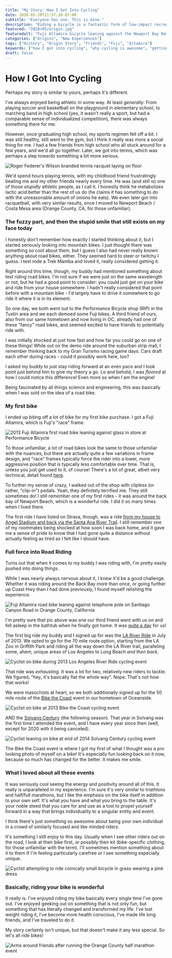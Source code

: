 ```yaml
---
title: "My Story: How I Got Into Cycling"
date: 2020-05-20T21:57:10-07:00
subtitle: "Everyone has one. This is mine."
description: "Riding a bicycle is a fantastic form of low-impact recreation and exercise and every cyclist has their origin story. This one is mine."
featured: "2020/05/origin.jpg"
featuredalt: "Fuji Altamira bicycle leaning against the Newport Bay Nature Preserve sign near the Back Bay in Newport Beach, California. Image contains: bicycle, Newport Bay Nature Preserve, Newport Back Bay, sign, path, road"
categories: ["Origins", "New Experiences"]
tags: ["History", "Origin Story", "Friends", "Fuji", "Altamira"]
keywords: ["how I got into cycling", "why cycling is awesome", "getting started with road bike riding"]
draft: false
---
```

# How I Got Into Cycling
Perhaps my story is similar to yours, perhaps it's different. 

I've always enjoyed being athletic in some way. At least _generally_. From playing soccer and basketball on the playground in elementary school, to marching band in high school (yes, it wasn't really a sport, but had a comparable sense of individualized competition), there was always something there for me.

However, once graduating high school, my sports regimen fell off a bit. I was still healthy, still went to the gym, but I think it really was more a social thing for me. I had a few friends from high school who all stuck around for a few years, and we'd all go together. Later, we got into tennis, which was perhaps a step towards something a bit more serious.

![Roger Federer's Wilson branded tennis racquet laying on floor](/img/2020/05/racquet.jpg#center "Federer would be proud")

We'd spend hours playing tennis, with my childhood friend frustratingly beating me and my other friends nearly every time. He was (and still is) one of those _stupidly_ athletic people, as I call it. I honestly think he metabolizes lactic acid better than the rest of us do (he claims it has something to do with the unreasonable amount of onions he eats). We even later got into racquetball, with very similar results, once I moved to Newport Beach / Costa Mesa area (Orange County, CA, for those unfamiliar).

### The fuzzy part, and then the stupid smile that still exists on my face today

I honestly don't remember how exactly I started thinking about it, but I started seriously looking into mountain bikes. I just thought there was something so cool about them, but I guess I also had never really known anything about road bikes, either. They seemed hard to steer or twitchy I guess. I test rode a Trek Mamba and loved it, really considered getting it.

Right around this time, though, my buddy had mentioned something about test riding road bikes. I'm not sure if we were just on the same wavelength or not, but he had a good point to consider: you could just get on your bike and ride from your house somewhere. I hadn't really considered that point before with a mountain bike - I'd largely have to drive it somewhere to go ride it where it is in its element.

So one day, we both went out to the Performance Bicycle shop (RIP) in the Tustin area and we each demoed some Fuji bikes. A third friend of ours, also from our same hometown and now living in OC, already had one of these "fancy" road bikes, and seemed excited to have friends to potentially ride with.

I was initially shocked at just how fast and how far you could go on one of these things! While out on the demo ride around the suburban strip mall, I remember thinking back to my Gran Turismo racing game days. Cars draft each other during races - could it possibly work here, too? 

I asked my buddy to just stay riding forward at an even pace and I took point just behind him to give my theory a go. Lo and behold, I was _floored_ at how I could notice this difference! Even more so when _I_ am the engine!

Being fascinated by all things science and engineering, this was basically when I was sold on the idea of a road bike.

### My first bike
I ended up biting off a lot of bike for my first bike purchase. I got a Fuji Altamira, which is Fuji's "race" frame.

![2013 Fuji Altamira first road bike leaning against glass in store at Performance Bicycle](/img/2020/05/fuji_first.jpg "Fresh from the store!")

To those unfamiliar, a lot of road bikes look the same to those unfamiliar with the nuances, but there are actually quite a few variations in frame design, and "race" frames typically force the rider into a lower, more aggressive position that is typically less comfortable over time. That is, unless you just get used to it, of course! There's a lot of great, albeit very technical, detail found [here](https://www.cyclingabout.com/understanding-bicycle-frame-geometry/).

To further my sense of crazy, I walked out of the shop with clipless (or rather, "clip-in") pedals. Yeah, they definitely terrified me. They still sometimes do! I still remember one of my first rides - it was around the back bay of Newport Beach, which is a wonderful ride. I did it so many times when I lived there. 

The first ride I have listed on Strava, though, was a ride [from my house to Angel Stadium and back via the Santa Ana River Trail](https://www.strava.com/activities/423816433). I still remember one of my roommates being shocked at how soon I was back home, and it gave me a sense of pride to know that I had gone quite a distance without actually feeling as tired as I felt like I should have.

### Full force into Road Riding
Turns out that when it comes to my buddy I was riding with, I'm pretty easily pushed into doing things.

While I was nearly always nervous about it, I knew it'd be a good challenge. Whether it was riding around the Back Bay more than once, or going further up Coast Hwy than I had done previously, I found myself relishing the experience.

![Fuji Altamira road bike leaning against telephone pole on Santiago Canyon Road in Orange County, California](/img/2020/05/santiago_canyon.jpg "Santiago Canyon is a wonderful ride")

I'm pretty sure that pic above was one our third friend went with us on and fell asleep in the bathtub when he finally got home. It was [quite a day](https://www.strava.com/activities/96688301) for us!

The first big ride my buddy and I signed up for was the [LA River Ride](https://la-bike.org/bike_ride/river-ride/) in July of 2013. We opted to go for the 70 mile route option, starting from the LA Zoo in Griffith Park and riding all the way down the LA River trail, paralleling some, ahem, unique areas of Los Angeles to Long Beach _and then back_. 

![Cyclist on bike during 2013 Los Angeles River Ride cycling event](/img/2020/05/2013_LA_River_Ride.JPG#center "Look at those compression sleeves!")

That ride was _exhausting_. It was a lot for two, relatively new riders to tackle. We figured, "hey, it's basically flat the whole way". Nope. That's not how that works!

We were masochists at heart, so we both additionally signed up for the 50 mile route of the [Bike the Coast](https://visitoceanside.org/bike-the-coast/) event in our hometown of Oceanside.

![Cyclist on bike at 2013 Bike the Coast cycling event](/img/2020/05/2013_Bike_the_Coast.JPG#center "So pro.")

AND the [Solvang Century](https://www.bikescor.com/) (the following season). That year in Solvang was the first time I attended the event, and I have every year since then (well, except for 2020 with it being canceled).

![Cyclist leaning on bike at end of 2014 Solvang Century cycling event](/img/2020/05/2014_Solvang_Century.jpg#center "Quite tired!")

The Bike the Coast event is where I got my first of what I thought was a pro looking photo of myself on a bike! It's especially fun looking back on it now, because so much has changed for the better. It makes me smile.

### What I loved about all these events
It was seriously cool seeing the energy and positivity around all of this. It really is unparalleled in my experience. I'm sure it's very similar to triathlons and half/full marathons, but I like the emphasis on the bike itself in addition to your own self. It's what _you_ have and what _you_ bring to the table. It's your noble steed that you care for and use as a tool to propel yourself forward in a way that brings individuality to a singular entity and event. 

I think there's just something so awesome about being your own individual in a crowd of similarly focused and like minded riders.

It's something I still enjoy to this day. Usually when I see other riders out on the road, I look at their bike first, or possibly their kit (bike-specific clothing, for those unfamiliar with the term). I'll sometimes mention something about it to them if I'm feeling particularly carefree or I see something especially unique.

![Cyclist attempting to ride comically small bicycle in grass wearing a pink dress](/img/2020/05/rollindirty.jpg#center)

### Basically, riding your bike is wonderful
It really is. I've enjoyed riding my bike basically every single time I've gone out. I've enjoyed geeking out on something that is not only fun, but something that has literally changed and transformed my life. I've lost weight riding it, I've become more health conscious, I've made life long friends, and I've traveled to do it.

My story certainly isn't unique, but that doesn't make it any less special. So let's all ride bikes!

![Arms around friends after running the Orange County half marathon event](/img/2020/05/friends.jpg#center)